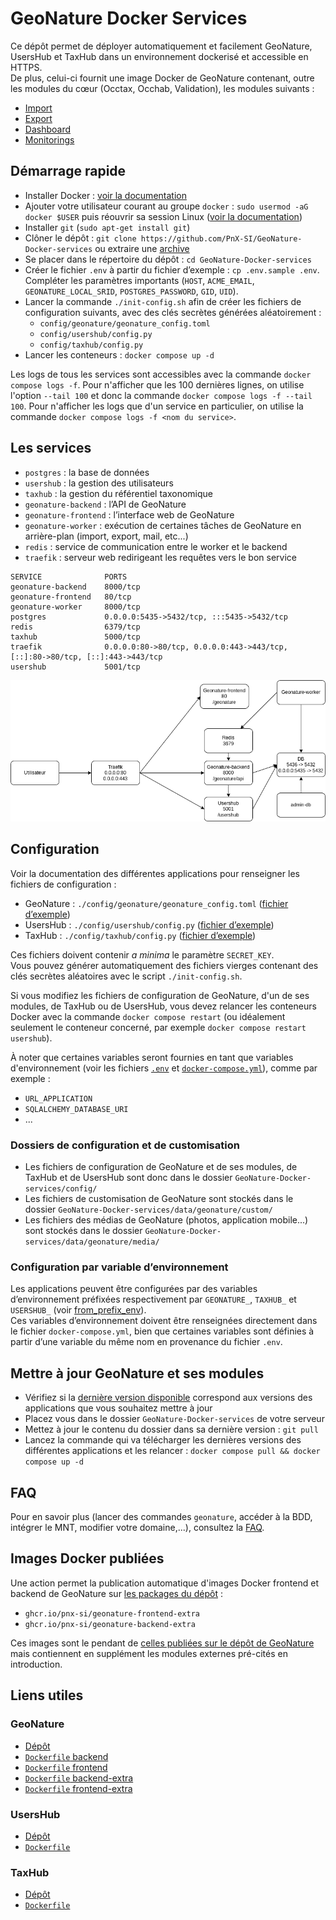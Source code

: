 # GeoNature Docker Services

Ce dépôt permet de déployer automatiquement et facilement GeoNature, UsersHub et TaxHub dans un environnement dockerisé et accessible en HTTPS.  
De plus, celui-ci fournit une image Docker de GeoNature contenant, outre les modules du cœur (Occtax, Occhab, Validation), les modules suivants :

- [Import](https://github.com/PnX-SI/gn_module_import)
- [Export](https://github.com/PnX-SI/gn_module_exports)
- [Dashboard](https://github.com/PnX-SI/gn_module_dashboard)
- [Monitorings](https://github.com/PnX-SI/gn_module_monitorings)

## Démarrage rapide

- Installer Docker : [voir la documentation](https://docs.docker.com/engine/install/)
- Ajouter votre utilisateur courant au groupe `docker` : `sudo usermod -aG docker $USER` puis réouvrir sa session Linux ([voir la documentation](https://docs.docker.com/engine/install/linux-postinstall))
- Installer `git` (`sudo apt-get install git`)
- Clôner le dépôt : `git clone https://github.com/PnX-SI/GeoNature-Docker-services` ou extraire une [archive](https://github.com/PnX-SI/GeoNature-Docker-services/releases)
- Se placer dans le répertoire du dépôt : `cd GeoNature-Docker-services`
- Créer le fichier `.env` à partir du fichier d’exemple : `cp .env.sample .env`. Compléter les paramètres importants (`HOST`, `ACME_EMAIL`, `GEONATURE_LOCAL_SRID`, `POSTGRES_PASSWORD`, `GID`, `UID`).
- Lancer la commande `./init-config.sh` afin de créer les fichiers de configuration suivants, avec des clés secrètes générées aléatoirement :
  - `config/geonature/geonature_config.toml`
  - `config/usershub/config.py`
  - `config/taxhub/config.py`
- Lancer les conteneurs : `docker compose up -d`

Les logs de tous les services sont accessibles avec la commande `docker compose logs -f`.
Pour n'afficher que les 100 dernières lignes, on utilise l'option `--tail 100` et donc la commande `docker compose logs -f --tail 100`.
Pour n'afficher les logs que d'un service en particulier, on utilise la commande `docker compose logs -f <nom du service>`.


## Les services

- `postgres` : la base de données
- `usershub` : la gestion des utilisateurs
- `taxhub` : la gestion du référentiel taxonomique
- `geonature-backend` : l’API de GeoNature
- `geonature-frontend` : l’interface web de GeoNature
- `geonature-worker` : exécution de certaines tâches de GeoNature en arrière-plan (import, export, mail, etc...)
- `redis` : service de communication entre le worker et le backend
- `traefik` : serveur web redirigeant les requêtes vers le bon service

```
SERVICE              PORTS
geonature-backend    8000/tcp
geonature-frontend   80/tcp
geonature-worker     8000/tcp
postgres             0.0.0.0:5435->5432/tcp, :::5435->5432/tcp
redis                6379/tcp
taxhub               5000/tcp
traefik              0.0.0.0:80->80/tcp, 0.0.0.0:443->443/tcp, [::]:80->80/tcp, [::]:443->443/tcp
usershub             5001/tcp
```

![Schéma des services](docs/schema_services_0.1.png)

## Configuration

Voir la documentation des différentes applications pour renseigner les fichiers de configuration :

- GeoNature : `./config/geonature/geonature_config.toml` ([fichier d’exemple](https://github.com/PnX-SI/GeoNature/tree/master/config/geonature_config.toml.sample))
- UsersHub : `./config/usershub/config.py` ([fichier d’exemple](https://github.com/PnX-SI/UsersHub/tree/master/config/config.py.sample))
- TaxHub : `./config/taxhub/config.py` ([fichier d’exemple](https://github.com/PnX-SI/TaxHub/apptax/config.py.sample))

Ces fichiers doivent contenir _a minima_ le paramètre `SECRET_KEY`.  
Vous pouvez générer automatiquement des fichiers vierges contenant des clés secrètes aléatoires avec le script `./init-config.sh`.

Si vous modifiez les fichiers de configuration de GeoNature, d'un de ses modules, de TaxHub ou de UsersHub, vous devez relancer les conteneurs Docker avec la commande `docker compose restart` (ou idéalement seulement le conteneur concerné, par exemple `docker compose restart usershub`).

À noter que certaines variables seront fournies en tant que variables d'environnement (voir les fichiers [`.env`](./.env.sample) et [`docker-compose.yml`](./docker-compose.yml)), comme par exemple :

- `URL_APPLICATION`
- `SQLALCHEMY_DATABASE_URI`
- ...

### Dossiers de configuration et de customisation

- Les fichiers de configuration de GeoNature et de ses modules, de TaxHub et de UsersHub sont donc dans le dossier `GeoNature-Docker-services/config/`
- Les fichiers de customisation de GeoNature sont stockés dans le dossier `GeoNature-Docker-services/data/geonature/custom/`
- Les fichiers des médias de GeoNature (photos, application mobile...) sont stockés dans le dossier `GeoNature-Docker-services/data/geonature/media/`

### Configuration par variable d’environnement

Les applications peuvent être configurées par des variables d’environnement préfixées respectivement par `GEONATURE_`, `TAXHUB_` et `USERSHUB_` (voir [from_prefix_env](https://flask.palletsprojects.com/en/2.2.x/api/#flask.Config.from_prefixed_env)).  
Ces variables d’environnement doivent être renseignées directement dans le fichier `docker-compose.yml`, bien que certaines variables sont définies à partir d’une variable du même nom en provenance du fichier `.env`.

## Mettre à jour GeoNature et ses modules

- Vérifiez si la [dernière version disponible](https://github.com/PnX-SI/GeoNature-Docker-services/releases) correspond aux versions des applications que vous souhaitez mettre à jour
- Placez vous dans le dossier `GeoNature-Docker-services` de votre serveur
- Mettez à jour le contenu du dossier dans sa dernière version : `git pull`
- Lancez la commande qui va télécharger les dernières versions des différentes applications et les relancer : `docker compose pull && docker compose up -d`

## FAQ

Pour en savoir plus (lancer des commandes `geonature`, accéder à la BDD, intégrer le MNT, modifier votre domaine,...), consultez la [FAQ](https://github.com/PnX-SI/GeoNature-Docker-services/blob/main/docs/faq.md).

## Images Docker publiées

Une action permet la publication automatique d'images Docker frontend et backend de GeoNature sur [les packages du dépôt](https://github.com/orgs/PnX-SI/packages?repo_name=GeoNature-Docker-services) :

- `ghcr.io/pnx-si/geonature-frontend-extra`
- `ghcr.io/pnx-si/geonature-backend-extra`

Ces images sont le pendant de [celles publiées sur le dépôt de GeoNature](https://github.com/orgs/PnX-SI/packages?repo_name=GeoNature) mais contiennent en supplément les modules externes pré-cités en introduction.

## Liens utiles

### GeoNature

- [Dépôt](https://github.com/PnX-SI/GeoNature)
- [`Dockerfile` backend](https://github.com/PnX-SI/GeoNature/blob/master/backend/Dockerfile)
- [`Dockerfile` frontend](https://github.com/PnX-SI/GeoNature/blob/master/frontend/Dockerfile)
- [`Dockerfile` backend-extra](./build/Dockerfile-geonature-backend)
- [`Dockerfile` frontend-extra](./build/Dockerfile-geonature-frontend)

### UsersHub

- [Dépôt](https://github.com/PnX-SI/UsersHub)
- [`Dockerfile`](https://github.com/PnX-SI/UsersHub/blob/master/Dockerfile)

### TaxHub

- [Dépôt](https://github.com/PnX-SI/Taxhub)
- [`Dockerfile`](https://github.com/PnX-SI/TaxHub/blob/master/Dockerfile)
